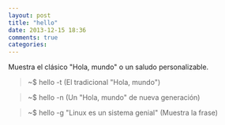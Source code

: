 ```yaml
---
layout: post
title: "hello"
date: 2013-12-15 18:36
comments: true
categories: 
---
```

Muestra el clásico "Hola, mundo" o un saludo personalizable.

>~$ hello -t (El tradicional "Hola, mundo")

>~$ hello -n (Un "Hola, mundo" de nueva generación)

>~$ hello -g "Linux es un sistema genial" (Muestra la frase)

